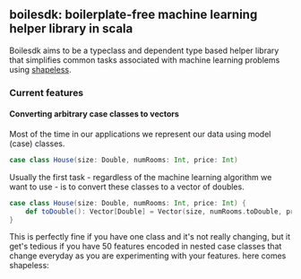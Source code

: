 ## boilesdk: boilerplate-free machine learning helper library in scala
Boilesdk aims to be a typeclass and dependent type based helper library that simplifies common 
tasks associated with machine learning problems using [shapeless](https://github.com/milessabin/shapeless).

### Current features
#### Converting arbitrary case classes to vectors
Most of the time in our applications we represent our data using model (case) classes. 
```scala
case class House(size: Double, numRooms: Int, price: Int)
```
Usually the first task - regardless of the machine learning algorithm we want to use - is to convert these classes to a vector of doubles.
```scala
case class House(size: Double, numRooms: Int, price: Int) {
    def toDouble(): Vector[Double] = Vector(size, numRooms.toDouble, price.toDouble) 
}
```
This is perfectly fine if you have one class and it's not really changing, but it get's tedious if you have 50 features encoded in nested case
classes that change everyday as you are experimenting with your features.
here comes shapeless:
 